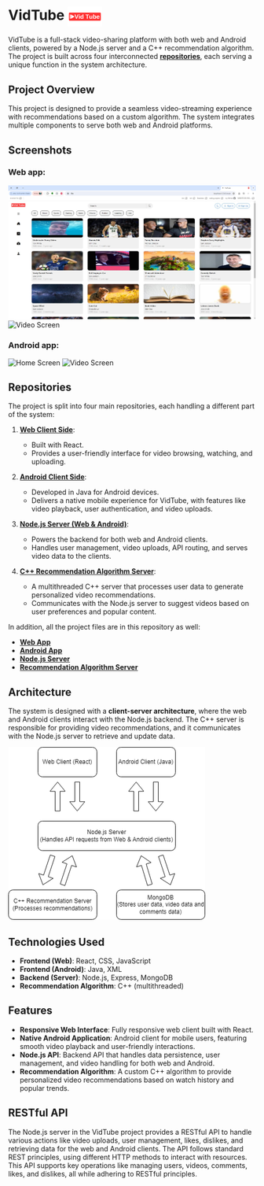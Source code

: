 # VidTube <img src="images/logo.png" alt="VidTube Logo" style="width: 70px; vertical-align: middle;">

VidTube is a full-stack video-sharing platform with both web and Android clients, powered by a Node.js server and a C++ recommendation algorithm. The project is built across four interconnected **[repositories](#repositories)**, each serving a unique function in the system architecture.


## Project Overview

This project is designed to provide a seamless video-streaming experience with recommendations based on a custom algorithm. The system integrates multiple components to serve both web and Android platforms.

## Screenshots
### Web app:
![Home Screen](Web-App/Web-app-Screenshots/Screenshot_1.jpg)
![Video Screen]()

### Android app:
![Home Screen]()
![Video Screen]()


## Repositories

The project is split into four main repositories, each handling a different part of the system:

1. **[Web Client Side](https://github.com/maxshabs/project_web/tree/master-part4)**: 
   - Built with React.
   - Provides a user-friendly interface for video browsing, watching, and uploading.

2. **[Android Client Side](https://github.com/eyalg43/project_android/tree/mainPart4)**: 
   - Developed in Java for Android devices.
   - Delivers a native mobile experience for VidTube, with features like video playback, user authentication, and video uploads.

3. **[Node.js Server (Web & Android)](https://github.com/OCDev1/VidTube-server/tree/main-part4)**: 
   - Powers the backend for both web and Android clients.
   - Handles user management, video uploads, API routing, and serves video data to the clients.

4. **[C++ Recommendation Algorithm Server](https://github.com/maxshabs/vidtube-part4.git)**:
   - A multithreaded C++ server that processes user data to generate personalized video recommendations.
   - Communicates with the Node.js server to suggest videos based on user preferences and popular content.

In addition, all the project files are in this repository as well:

- **[Web App](./Web-App)**
- **[Android App](./Android-App)**
- **[Node.js Server](./Node-js-Server)**
- **[Recommendation Algorithm Server](./Recommendation-Algorithm-Server)**


## Architecture

The system is designed with a **client-server architecture**, where the web and Android clients interact with the Node.js backend. The C++ server is responsible for providing video recommendations, and it communicates with the Node.js server to retrieve and update data.

![Architecture Diagram](images/vidtube-architecture-diagram.png)

## Technologies Used

- **Frontend (Web)**: React, CSS, JavaScript
- **Frontend (Android)**: Java, XML
- **Backend (Server)**: Node.js, Express, MongoDB
- **Recommendation Algorithm**: C++ (multithreaded)

## Features

- **Responsive Web Interface**: Fully responsive web client built with React.
- **Native Android Application**: Android client for mobile users, featuring smooth video playback and user-friendly interactions.
- **Node.js API**: Backend API that handles data persistence, user management, and video handling for both web and Android.
- **Recommendation Algorithm**: A custom C++ algorithm to provide personalized video recommendations based on watch history and popular trends.

## RESTful API

The Node.js server in the VidTube project provides a RESTful API to handle various actions like video uploads, user management, likes, dislikes, and retrieving data for the web and Android clients. The API follows standard REST principles, using different HTTP methods to interact with resources. This API supports key operations like managing users, videos, comments, likes, and dislikes, all while adhering to RESTful principles.
